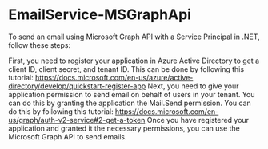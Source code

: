 # EmailService-MSGraphApi
To send an email using Microsoft Graph API with a Service Principal in .NET, follow these steps:

First, you need to register your application in Azure Active Directory to get a client ID, client secret, and tenant ID. This can be done by following this tutorial: https://docs.microsoft.com/en-us/azure/active-directory/develop/quickstart-register-app
Next, you need to give your application permission to send email on behalf of users in your tenant. You can do this by granting the application the Mail.Send permission. You can do this by following this tutorial: https://docs.microsoft.com/en-us/graph/auth-v2-service#2-get-a-token
Once you have registered your application and granted it the necessary permissions, you can use the Microsoft Graph API to send emails. 
